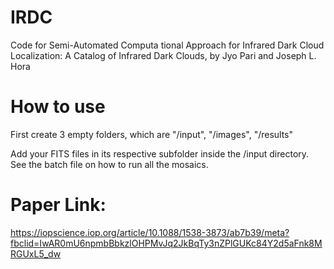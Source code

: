 # IRDC
Code for Semi-Automated Computa
tional Approach for Infrared Dark Cloud Localization: A Catalog of Infrared Dark Clouds, by Jyo Pari and Joseph L. Hora 
# How to use
First create 3 empty folders, which are "/input", "/images", "/results"

Add your FITS files in its respective subfolder inside the /input directory. See the batch file on how to run all the mosaics. 

# Paper Link:
https://iopscience.iop.org/article/10.1088/1538-3873/ab7b39/meta?fbclid=IwAR0mU6npmbBbkzlOHPMvJq2JkBqTy3nZPlGUKc84Y2d5aFnk8MRGUxL5_dw
